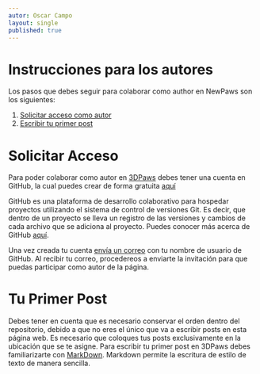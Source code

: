 ```yaml
---
autor: Oscar Campo
layout: single
published: true
---
```

# Instrucciones para los autores #
Los pasos que debes seguir para colaborar como author en NewPaws son los siguientes:

1. [Solicitar acceso como autor](#solicitar-acceso)
2. [Escribir tu primer post](#tu-primer-post)


# Solicitar Acceso #
Para poder colaborar como autor en [3DPaws](https://3dbaws.github.io) debes tener una cuenta en GitHub, la cual puedes crear de forma gratuita [aquí](https://github.com)

GitHub es una plataforma de desarrollo colaborativo para hospedar proyectos utilizando el sistema de control de versiones Git. Es decir, que dentro de un proyecto se lleva un registro de las versiones y cambios de cada archivo que se adiciona al proyecto. Puedes conocer más acerca de GitHub [aquí](http://conociendogithub.readthedocs.io/en/latest/data/introduccion/). 

Una vez creada tu cuenta [envía un correo](mailto:oicampo@uao.edu.co) con tu nombre de usuario de GitHub.  Al recibir tu correo, procedereos a enviarte la invitación para que puedas participar como autor de la página.

# Tu Primer Post #
Debes tener en cuenta que es necesario conservar el orden dentro del repositorio, debido a que no eres el único que va a escribir posts en esta página web. Es necesario que coloques tus posts exclusivamente en la ubicación que se te asigne.
Para escribir tu primer post en 3DPaws debes familiarizarte con [MarkDown](https://daringfireball.net/projects/markdown/). Markdown permite la escritura de estilo de texto de manera sencilla. 


